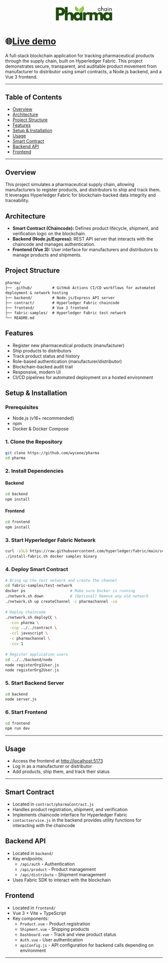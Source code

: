 <p align="center">
  <img src="frontend/src/assets/Pharma.png" alt="PharmaChain Logo" width="200"/>
</p>

# 🌐[Live demo](https://pharmachain-hva.xyz)

A full-stack blockchain application for tracking pharmaceutical products through the supply chain, built on Hyperledger Fabric. This project demonstrates secure, transparent, and auditable product movement from manufacturer to distributor using smart contracts, a Node.js backend, and a Vue 3 frontend.

---

## Table of Contents
- [Overview](#overview)
- [Architecture](#architecture)
- [Project Structure](#project-structure)
- [Features](#features)
- [Setup & Installation](#setup--installation)
- [Usage](#usage)
- [Smart Contract](#smart-contract)
- [Backend API](#backend-api)
- [Frontend](#frontend)
---

## Overview
This project simulates a pharmaceutical supply chain, allowing manufacturers to register products, and distributors to ship and track them. It leverages Hyperledger Fabric for blockchain-backed data integrity and traceability.

## Architecture
- **Smart Contract (Chaincode):** Defines product lifecycle, shipment, and verification logic on the blockchain.
- **Backend (Node.js/Express):** REST API server that interacts with the chaincode and manages authentication.
- **Frontend (Vue 3):** User interface for manufacturers and distributors to manage products and shipments.

## Project Structure
```
pharma/
├── .github/         # GitHub Actions CI/CD workflows for automated deployment & network hosting
├── backend/         # Node.js/Express API server
├── contract/        # Hyperledger Fabric chaincode
├── frontend/        # Vue 3 frontend
├── fabric-samples/  # Hyperledger Fabric test network
└── README.md
```

## Features
- Register new pharmaceutical products (manufacturer)
- Ship products to distributors
- Track product status and history
- Role-based authentication (manufacturer/distributor)
- Blockchain-backed audit trail
- Responsive, modern UI
- CI/CD pipelines for automated deployment on a hosted environment

## Setup & Installation
### Prerequisites
- Node.js (v16+ recommended)
- npm
- Docker & Docker Compose

### 1. Clone the Repository
```sh
git clone https://github.com/wyceee/pharma
cd pharma
```

### 2. Install Dependencies
#### Backend
```sh
cd backend
npm install
```
#### Frontend
```sh
cd frontend
npm install
```

### 3. Start Hyperledger Fabric Network
```bash
curl -sSLO https://raw.githubusercontent.com/hyperledger/fabric/main/scripts/install-fabric.sh && chmod +x install-fabric.sh
./install-fabric.sh docker samples binary
```

### 4. Deploy Smart Contract
```bash
# Bring up the test network and create the channel
cd fabric-samples/test-network
docker ps                    # Make sure Docker is running
./network.sh down            # (Optional) Remove any old network
./network.sh up createChannel -c pharmachannel -ca

# Deploy chaincode
./network.sh deployCC \
  -ccn pharma \
  -ccp ../../contract \
  -ccl javascript \
  -c pharmachannel \
  -ccv 1

# Register application users
cd ../../backend/node
node registerOrg1User.js
node registerOrg2User.js
 ```

### 5. Start Backend Server
```sh
cd backend
node server.js
```

### 6. Start Frontend
```sh
cd frontend
npm run dev
```

---

## Usage
- Access the frontend at [http://localhost:5173](http://localhost:5173)
- Log in as a manufacturer or distributor
- Add products, ship them, and track their status

---

## Smart Contract
- Located in `contract/pharmaContract.js`
- Handles product registration, shipment, and verification
- Implements chaincode interface for Hyperledger Fabric
- `contactservice.js` in the backend provides utility functions for interacting with the chaincode

## Backend API
- Located in `backend/`
- Key endpoints:
  - `/api/auth` - Authentication
  - `/api/product` - Product management
  - `/api/distribute` - Shipment management
- Uses Fabric SDK to interact with the blockchain

## Frontend
- Located in `frontend/`
- Vue 3 + Vite + TypeScript
- Key components:
  - `Product.vue` - Product registration
  - `Shipment.vue` - Shipping products
  - `Dashboard.vue` - Track and view product status
  - `Auth.vue` - User authentication
  - `apiConfig.js` - API configuration for backend calls depending on environment

---
